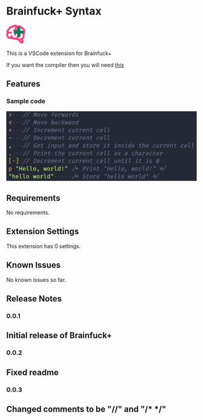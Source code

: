 # Brainfuck+ Syntax

<img src="https://raw.githubusercontent.com/tadaHrd/bfp-syntax/master/images/logo.png" width="50" height="50" />

This is a VSCode extension for Brainfuck+

If you want the compiler then you will need [this](https://github.com/tadaHrd/bfp-compiler/)

## Features

### Sample code

<img alt="Sample code" src="https://raw.githubusercontent.com/tadaHrd/bfp-syntax/master/images/sample_code.png"></img>

## Requirements

No requirements.

## Extension Settings

This extension has 0 settings.

<!--This extension contributes the following settings:

* `myExtension.enable`: Enable/disable this extension.
-->

## Known Issues

No known issues so far.

## Release Notes

### 0.0.1

Initial release of Brainfuck+
---

### 0.0.2

Fixed readme
---

### 0.0.3

Changed comments to be "//" and "/* */"
---

<!--
## Working with Markdown

You can author your README using Visual Studio Code. Here are some useful editor keyboard shortcuts:

* Split the editor (`Cmd+\` on macOS or `Ctrl+\` on Windows and Linux).
* Toggle preview (`Shift+Cmd+V` on macOS or `Shift+Ctrl+V` on Windows and Linux).
* Press `Ctrl+Space` (Windows, Linux, macOS) to see a list of Markdown snippets.

## For more information

* [Visual Studio Code's Markdown Support](http://code.visualstudio.com/docs/languages/markdown)
* [Markdown Syntax Reference](https://help.github.com/articles/markdown-basics/)

**Enjoy!**
-->
